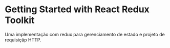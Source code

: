 # Getting Started with React Redux Toolkit

Uma implementação com redux para gerenciamento de estado e projeto de requisiçãp HTTP.

